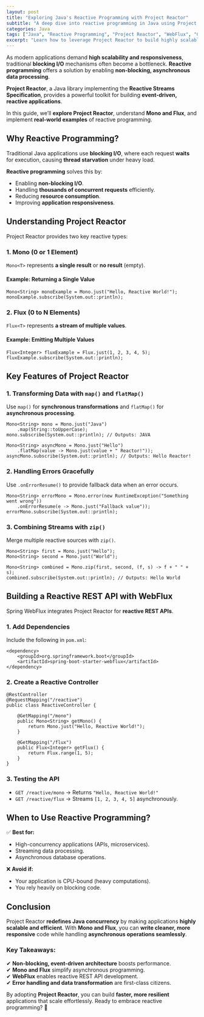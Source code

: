 ```yaml
---
layout: post
title: "Exploring Java's Reactive Programming with Project Reactor"
subtitle: "A deep dive into reactive programming in Java using Project Reactor for building responsive, scalable applications."
categories: Java
tags: ["Java", "Reactive Programming", "Project Reactor", "WebFlux", "Concurrency", "Asynchronous"]
excerpt: "Learn how to leverage Project Reactor to build highly scalable, non-blocking applications in Java. Explore key concepts like Mono, Flux, and reactive streams with real-world examples."
---
```

As modern applications demand **high scalability and responsiveness**, traditional **blocking I/O** mechanisms often become a bottleneck. **Reactive programming** offers a solution by enabling **non-blocking, asynchronous data processing**.

**Project Reactor**, a Java library implementing the **Reactive Streams Specification**, provides a powerful toolkit for building **event-driven, reactive applications**.

In this guide, we’ll **explore Project Reactor**, understand **Mono and Flux**, and implement **real-world examples** of reactive programming.

## Why Reactive Programming?

Traditional Java applications use **blocking I/O**, where each request **waits** for execution, causing **thread starvation** under heavy load.

**Reactive programming** solves this by:

- Enabling **non-blocking I/O**.
- Handling **thousands of concurrent requests** efficiently.
- Reducing **resource consumption**.
- Improving **application responsiveness**.

## Understanding Project Reactor

Project Reactor provides two key reactive types:

### **1. Mono (0 or 1 Element)**

`Mono<T>` represents **a single result** or **no result** (empty).

#### Example: Returning a Single Value
```
Mono<String> monoExample = Mono.just("Hello, Reactive World!");
monoExample.subscribe(System.out::println);
```

### **2. Flux (0 to N Elements)**

`Flux<T>` represents **a stream of multiple values**.

#### Example: Emitting Multiple Values
```
Flux<Integer> fluxExample = Flux.just(1, 2, 3, 4, 5);
fluxExample.subscribe(System.out::println);
```

## Key Features of Project Reactor

### **1. Transforming Data with `map()` and `flatMap()`**

Use `map()` for **synchronous transformations** and `flatMap()` for **asynchronous processing**.

```
Mono<String> mono = Mono.just("Java")
    .map(String::toUpperCase);
mono.subscribe(System.out::println); // Outputs: JAVA
```

```
Mono<String> asyncMono = Mono.just("Hello")
    .flatMap(value -> Mono.just(value + " Reactor!"));
asyncMono.subscribe(System.out::println); // Outputs: Hello Reactor!
```

### **2. Handling Errors Gracefully**

Use `.onErrorResume()` to provide fallback data when an error occurs.

```
Mono<String> errorMono = Mono.error(new RuntimeException("Something went wrong"))
    .onErrorResume(e -> Mono.just("Fallback value"));
errorMono.subscribe(System.out::println);
```

### **3. Combining Streams with `zip()`**

Merge multiple reactive sources with `zip()`.

```
Mono<String> first = Mono.just("Hello");
Mono<String> second = Mono.just("World");

Mono<String> combined = Mono.zip(first, second, (f, s) -> f + " " + s);
combined.subscribe(System.out::println); // Outputs: Hello World
```

## Building a Reactive REST API with WebFlux

Spring WebFlux integrates Project Reactor for **reactive REST APIs**.

### **1. Add Dependencies**
Include the following in `pom.xml`:

```
<dependency>
    <groupId>org.springframework.boot</groupId>
    <artifactId>spring-boot-starter-webflux</artifactId>
</dependency>
```

### **2. Create a Reactive Controller**

```
@RestController
@RequestMapping("/reactive")
public class ReactiveController {

    @GetMapping("/mono")
    public Mono<String> getMono() {
        return Mono.just("Hello, Reactive World!");
    }

    @GetMapping("/flux")
    public Flux<Integer> getFlux() {
        return Flux.range(1, 5);
    }
}
```

### **3. Testing the API**
- `GET /reactive/mono` → Returns `"Hello, Reactive World!"`
- `GET /reactive/flux` → Streams `[1, 2, 3, 4, 5]` asynchronously.

## When to Use Reactive Programming?

✅ **Best for:**
- High-concurrency applications (APIs, microservices).
- Streaming data processing.
- Asynchronous database operations.

❌ **Avoid if:**
- Your application is CPU-bound (heavy computations).
- You rely heavily on blocking code.

## Conclusion

Project Reactor **redefines Java concurrency** by making applications **highly scalable and efficient**. With **Mono and Flux**, you can **write cleaner, more responsive** code while handling **asynchronous operations seamlessly**.

### Key Takeaways:
✔ **Non-blocking, event-driven architecture** boosts performance.  
✔ **Mono and Flux** simplify asynchronous programming.  
✔ **WebFlux** enables reactive REST API development.  
✔ **Error handling and data transformation** are first-class citizens.

By adopting **Project Reactor**, you can build **faster, more resilient** applications that scale effortlessly. Ready to embrace reactive programming? 🚀
